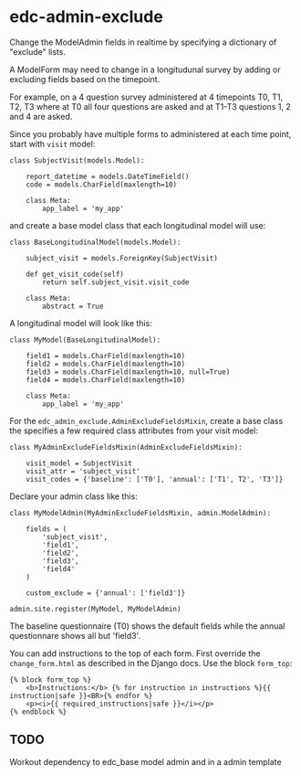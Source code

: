 # edc-admin-exclude


Change the ModelAdmin fields in realtime by specifying a dictionary of "exclude" lists.

A ModelForm may need to change in a longitudunal survey by adding or excluding fields based on the timepoint.

For example, on a 4 question survey administered at 4 timepoints T0, T1, T2, T3 where at T0 all four questions are asked and at T1-T3 questions 1, 2 and 4 are asked.

Since you probably have multiple forms to administered at each time point, start with `visit` model:

	class SubjectVisit(models.Model):
	
		report_datetime = models.DateTimeField()
		code = models.CharField(maxlength=10)

		class Meta:
			app_label = 'my_app'

 and create a base model class that each longitudinal model will use:

	class BaseLongitudinalModel(models.Model):
		
		subject_visit = models.ForeignKey(SubjectVisit)
		
		def get_visit_code(self)
			return self.subject_visit.visit_code

		class Meta:
			abstract = True

A longitudinal model will look like this:

	class MyModel(BaseLongitudinalModel):
		
		field1 = models.CharField(maxlength=10)
		field2 = models.CharField(maxlength=10)
		field3 = models.CharField(maxlength=10, null=True)
		field4 = models.CharField(maxlength=10)

		class Meta:
			app_label = 'my_app'

For the `edc_admin_exclude.AdminExcludeFieldsMixin`, create a base class the specifies a few required class attributes from your visit model:

	class MyAdminExcludeFieldsMixin(AdminExcludeFieldsMixin):
	
		visit_model = SubjectVisit
		visit_attr = 'subject_visit'
		visit_codes = {'baseline': ['T0'], 'annual': ['T1', T2', 'T3']}

Declare your admin class like this:

	class MyModelAdmin(MyAdminExcludeFieldsMixin, admin.ModelAdmin):
	
		fields = (
		    'subject_visit',
		    'field1', 
		    'field2', 
		    'field3', 
		    'field4'
		)
		
		custom_exclude = {'annual': ['field3']} 

	admin.site.register(MyModel, MyModelAdmin)

The baseline questionnaire (T0) shows the default fields while the annual questionnare shows all but 'field3'.

You can add instructions to the top of each form. First override the `change_form.html` as described in the Django docs. Use the block `form_top`:

	{% block form_top %}
		<b>Instructions:</b> {% for instruction in instructions %}{{ instruction|safe }}<BR>{% endfor %}
		<p><i>{{ required_instructions|safe }}</i></p>
	{% endblock %}

## TODO
Workout dependency to edc_base model admin and in a admin template
